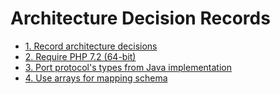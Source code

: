 # Architecture Decision Records

* [1. Record architecture decisions](0001-record-architecture-decisions.md)
* [2. Require PHP 7.2 (64-bit)](0002-require-php-7-2-64-bit.md)
* [3. Port protocol's types from Java implementation](0003-port-protocol-s-types-from-java-implementation.md)
* [4. Use arrays for mapping schema](0004-use-arrays-for-mapping-schema.md)
